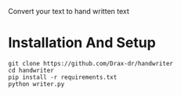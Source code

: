 Convert your text to hand written text

# Installation And Setup

```
git clone https://github.com/Drax-dr/handwriter
cd handwriter
pip install -r requirements.txt
python writer.py
```
